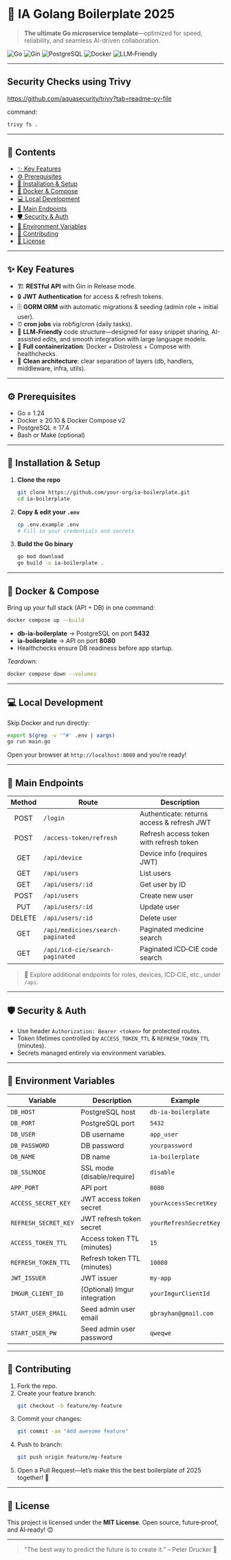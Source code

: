# 🚀 IA Golang Boilerplate 2025

> **The ultimate Go microservice template**—optimized for speed, reliability, and seamless AI-driven collaboration.

![Go](https://img.shields.io/badge/Go-1.24-blue) ![Gin](https://img.shields.io/badge/Gin-Framework-brightgreen) ![PostgreSQL](https://img.shields.io/badge/PostgreSQL-17.4-blue) ![Docker](https://img.shields.io/badge/Docker-Compose-orange) ![LLM‑Friendly](https://img.shields.io/badge/LLM--Friendly-lightgrey)

---

## Security Checks using Trivy

https://github.com/aquasecurity/trivy?tab=readme-ov-file

command:
```bash
trivy fs . 
```

---

## 📖 Contents

- [✨ Key Features](#-key-features)
- [⚙️ Prerequisites](#️-prerequisites)
- [🔧 Installation & Setup](#-installation--setup)
- [🐳 Docker & Compose](#-docker--compose)
- [💻 Local Development](#-local-development)
- [📡 Main Endpoints](#-main-endpoints)
- [🛡️ Security & Auth](#️-security--auth)
- [📝 Environment Variables](#-environment-variables)
- [🤝 Contributing](#-contributing)
- [📜 License](#-license)

---

## ✨ Key Features

- 🏗️ **RESTful API** with Gin in Release mode.
- 🔒 **JWT Authentication** for access & refresh tokens.
- 🗄️ **GORM ORM** with automatic migrations & seeding (admin role + initial user).
- ⏰ **cron jobs** via robfig/cron (daily tasks).
- 🤖 **LLM‑Friendly** code structure—designed for easy snippet sharing, AI-assisted edits, and smooth integration with
  large language models.
- 🐳 **Full containerization**: Docker + Distroless + Compose with healthchecks.
- 📜 **Clean architecture**: clear separation of layers (db, handlers, middleware, infra, utils).

---

## ⚙️ Prerequisites

- Go ≥ 1.24
- Docker ≥ 20.10 & Docker Compose v2
- PostgreSQL ≥ 17.4
- Bash or Make (optional)

---

## 🔧 Installation & Setup

1. **Clone the repo**
   ```bash
   git clone https://github.com/your-org/ia-boilerplate.git
   cd ia-boilerplate
   ```

2. **Copy & edit your `.env`**
   ```bash
   cp .env.example .env
   # Fill in your credentials and secrets
   ```

3. **Build the Go binary**
   ```bash
   go mod download
   go build -o ia-boilerplate .
   ```

---

## 🐳 Docker & Compose

Bring up your full stack (API + DB) in one command:

```bash
docker compose up --build
```

- **db-ia-boilerplate** → PostgreSQL on port **5432**
- **ia-boilerplate** → API on port **8080**
- Healthchecks ensure DB readiness before app startup.

_Teardown:_

```bash
docker compose down --volumes
```

---

## 💻 Local Development

Skip Docker and run directly:

```bash
export $(grep -v '^#' .env | xargs)
go run main.go
```

Open your browser at `http://localhost:8080` and you’re ready!

---

## 📡 Main Endpoints

| Method | Route                             | Description                                |
|:------:|-----------------------------------|--------------------------------------------|
|  POST  | `/login`                          | Authenticate: returns access & refresh JWT |
|  POST  | `/access-token/refresh`           | Refresh access token with refresh token    |
|  GET   | `/api/device`                     | Device info (requires JWT)                 |
|  GET   | `/api/users`                      | List users                                 |
|  GET   | `/api/users/:id`                  | Get user by ID                             |
|  POST  | `/api/users`                      | Create new user                            |
|  PUT   | `/api/users/:id`                  | Update user                                |
| DELETE | `/api/users/:id`                  | Delete user                                |
|  GET   | `/api/medicines/search-paginated` | Paginated medicine search                  |
|  GET   | `/api/icd-cie/search-paginated`   | Paginated ICD‑CIE code search              |

> 🔎 Explore additional endpoints for roles, devices, ICD‑CIE, etc., under `/api`.

---

## 🛡️ Security & Auth

- Use header `Authorization: Bearer <token>` for protected routes.
- Token lifetimes controlled by `ACCESS_TOKEN_TTL` & `REFRESH_TOKEN_TTL` (minutes).
- Secrets managed entirely via environment variables.

---

## 📝 Environment Variables

| Variable             | Description                  | Example                |
|----------------------|------------------------------|------------------------|
| `DB_HOST`            | PostgreSQL host              | `db-ia-boilerplate`    |
| `DB_PORT`            | PostgreSQL port              | `5432`                 |
| `DB_USER`            | DB username                  | `app_user`             |
| `DB_PASSWORD`        | DB password                  | `yourpassword`         |
| `DB_NAME`            | DB name                      | `ia-boilerplate`       |
| `DB_SSLMODE`         | SSL mode (disable/require)   | `disable`              |
| `APP_PORT`           | API port                     | `8080`                 |
| `ACCESS_SECRET_KEY`  | JWT access token secret      | `yourAccessSecretKey`  |
| `REFRESH_SECRET_KEY` | JWT refresh token secret     | `yourRefreshSecretKey` |
| `ACCESS_TOKEN_TTL`   | Access token TTL (minutes)   | `15`                   |
| `REFRESH_TOKEN_TTL`  | Refresh token TTL (minutes)  | `10080`                |
| `JWT_ISSUER`         | JWT issuer                   | `my-app`               |
| `IMGUR_CLIENT_ID`    | (Optional) Imgur integration | `yourImgurClientId`    |
| `START_USER_EMAIL`   | Seed admin user email        | `gbrayhan@gmail.com`   |
| `START_USER_PW`      | Seed admin user password     | `qweqwe`               |

---

## 🤝 Contributing

1. Fork the repo.
2. Create your feature branch:
   ```bash
   git checkout -b feature/my-feature
   ```
3. Commit your changes:
   ```bash
   git commit -am "Add awesome feature"
   ```
4. Push to branch:
   ```bash
   git push origin feature/my-feature
   ```
5. Open a Pull Request—let’s make this the best boilerplate of 2025 together! 🚀

---

## 📜 License

This project is licensed under the **MIT License**. Open source, future‑proof, and AI‑ready! 😊

---

> “The best way to predict the future is to create it.” – Peter Drucker 🤖


